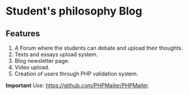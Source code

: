 # Student's philosophy Blog

## Features

1. A Forum where the students can debate and upload their thoughts.
2. Texts and essays upload system.
3. Blog newsletter page.
4. Video upload.
5. Creation of users through PHP validation system.

**Important**
Use: https://github.com/PHPMailer/PHPMailer. 
